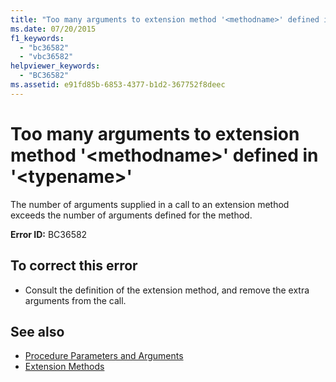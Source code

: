 ```yaml
---
title: "Too many arguments to extension method '<methodname>' defined in '<typename>'"
ms.date: 07/20/2015
f1_keywords: 
  - "bc36582"
  - "vbc36582"
helpviewer_keywords: 
  - "BC36582"
ms.assetid: e91fd85b-6853-4377-b1d2-367752f8deec
---
```

# Too many arguments to extension method '\<methodname>' defined in '\<typename>'
The number of arguments supplied in a call to an extension method exceeds the number of arguments defined for the method.  
  
 **Error ID:** BC36582  
  
## To correct this error  
  
-   Consult the definition of the extension method, and remove the extra arguments from the call.  
  
## See also
- [Procedure Parameters and Arguments](../../visual-basic/programming-guide/language-features/procedures/procedure-parameters-and-arguments.md)
- [Extension Methods](../../visual-basic/programming-guide/language-features/procedures/extension-methods.md)
